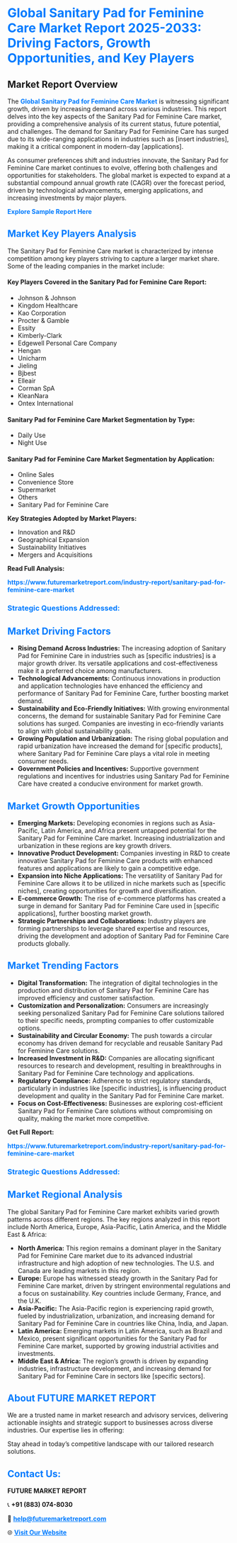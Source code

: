 <h1 style="color: #007BFF;">Global Sanitary Pad for Feminine Care Market Report 2025-2033: Driving Factors, Growth Opportunities, and Key Players</h1>

<section id="overview">
<h2>Market Report Overview</h2>
<p>The <a href="https://www.futuremarketreport.com/industry-report/sanitary-pad-for-feminine-care-market" style="color: #007BFF; text-decoration: none;"><strong>Global Sanitary Pad for Feminine Care Market</strong></a> is witnessing significant growth, driven by increasing demand across various industries. This report delves into the key aspects of the Sanitary Pad for Feminine Care market, providing a comprehensive analysis of its current status, future potential, and challenges. The demand for Sanitary Pad for Feminine Care has surged due to its wide-ranging applications in industries such as [insert industries], making it a critical component in modern-day [applications].</p>
<p>As consumer preferences shift and industries innovate, the Sanitary Pad for Feminine Care market continues to evolve, offering both challenges and opportunities for stakeholders. The global market is expected to expand at a substantial compound annual growth rate (CAGR) over the forecast period, driven by technological advancements, emerging applications, and increasing investments by major players.</p>
</section>

<section id="overview">
<p><a href="https://www.futuremarketreport.com/request-sample/reportId=112575" style="color: #007BFF; text-decoration: none;"><strong>Explore Sample Report Here</strong></a></p>
</section>

<section id="key-players">
<h2 style="color: #007BFF;">Market Key Players Analysis</h2>
<p>The Sanitary Pad for Feminine Care market is characterized by intense competition among key players striving to capture a larger market share. Some of the leading companies in the market include:</p>
<h4>Key Players Covered in the Sanitary Pad for Feminine Care Report:</h4>
<ul><li>Johnson &amp; Johnson</li><li>Kingdom Healthcare</li><li>Kao Corporation</li><li>Procter &amp; Gamble</li><li>Essity</li><li>Kimberly-Clark</li><li>Edgewell Personal Care Company</li><li>Hengan</li><li>Unicharm</li><li>Jieling</li><li>Bjbest</li><li>Elleair</li><li>Corman SpA</li><li>KleanNara</li><li>Ontex International</li></ul>
<h4>Sanitary Pad for Feminine Care Market Segmentation by Type:</h4>
<ul><li>Daily Use</li><li>Night Use</li></ul>

<h4>Sanitary Pad for Feminine Care Market Segmentation by Application:</h4>
<ul><li>Online Sales</li><li>Convenience Store</li><li>Supermarket</li><li>Others</li><li>Sanitary Pad for Feminine Care</li></ul>
<p><strong>Key Strategies Adopted by Market Players:</strong></p>
<ul>
<li>Innovation and R&D</li>
<li>Geographical Expansion</li>
<li>Sustainability Initiatives</li>
<li>Mergers and Acquisitions</li>
</ul>
</section>

<section>
<p><strong>Read Full Analysis: </strong></p><a href="https://www.futuremarketreport.com/industry-report/sanitary-pad-for-feminine-care-market" style="color: #007BFF; text-decoration: none;"><strong>https://www.futuremarketreport.com/industry-report/sanitary-pad-for-feminine-care-market</strong></a>
<h3 style="color: #007BFF;">Strategic Questions Addressed:</h3>
</section>

<section id="driving-factors">
<h2 style="color: #007BFF;">Market Driving Factors</h2>
<ul>
<li><strong>Rising Demand Across Industries:</strong> The increasing adoption of Sanitary Pad for Feminine Care in industries such as [specific industries] is a major growth driver. Its versatile applications and cost-effectiveness make it a preferred choice among manufacturers.</li>
<li><strong>Technological Advancements:</strong> Continuous innovations in production and application technologies have enhanced the efficiency and performance of Sanitary Pad for Feminine Care, further boosting market demand.</li>
<li><strong>Sustainability and Eco-Friendly Initiatives:</strong> With growing environmental concerns, the demand for sustainable Sanitary Pad for Feminine Care solutions has surged. Companies are investing in eco-friendly variants to align with global sustainability goals.</li>
<li><strong>Growing Population and Urbanization:</strong> The rising global population and rapid urbanization have increased the demand for [specific products], where Sanitary Pad for Feminine Care plays a vital role in meeting consumer needs.</li>
<li><strong>Government Policies and Incentives:</strong> Supportive government regulations and incentives for industries using Sanitary Pad for Feminine Care have created a conducive environment for market growth.</li>
</ul>
</section>

<section id="growth-opportunities">
<h2 style="color: #007BFF;">Market Growth Opportunities</h2>
<ul>
<li><strong>Emerging Markets:</strong> Developing economies in regions such as Asia-Pacific, Latin America, and Africa present untapped potential for the Sanitary Pad for Feminine Care market. Increasing industrialization and urbanization in these regions are key growth drivers.</li>
<li><strong>Innovative Product Development:</strong> Companies investing in R&D to create innovative Sanitary Pad for Feminine Care products with enhanced features and applications are likely to gain a competitive edge.</li>
<li><strong>Expansion into Niche Applications:</strong> The versatility of Sanitary Pad for Feminine Care allows it to be utilized in niche markets such as [specific niches], creating opportunities for growth and diversification.</li>
<li><strong>E-commerce Growth:</strong> The rise of e-commerce platforms has created a surge in demand for Sanitary Pad for Feminine Care used in [specific applications], further boosting market growth.</li>
<li><strong>Strategic Partnerships and Collaborations:</strong> Industry players are forming partnerships to leverage shared expertise and resources, driving the development and adoption of Sanitary Pad for Feminine Care products globally.</li>
</ul>
</section>

<section id="trending-factors">
<h2 style="color: #007BFF;">Market Trending Factors</h2>
<ul>
<li><strong>Digital Transformation:</strong> The integration of digital technologies in the production and distribution of Sanitary Pad for Feminine Care has improved efficiency and customer satisfaction.</li>
<li><strong>Customization and Personalization:</strong> Consumers are increasingly seeking personalized Sanitary Pad for Feminine Care solutions tailored to their specific needs, prompting companies to offer customizable options.</li>
<li><strong>Sustainability and Circular Economy:</strong> The push towards a circular economy has driven demand for recyclable and reusable Sanitary Pad for Feminine Care solutions.</li>
<li><strong>Increased Investment in R&D:</strong> Companies are allocating significant resources to research and development, resulting in breakthroughs in Sanitary Pad for Feminine Care technology and applications.</li>
<li><strong>Regulatory Compliance:</strong> Adherence to strict regulatory standards, particularly in industries like [specific industries], is influencing product development and quality in the Sanitary Pad for Feminine Care market.</li>
<li><strong>Focus on Cost-Effectiveness:</strong> Businesses are exploring cost-efficient Sanitary Pad for Feminine Care solutions without compromising on quality, making the market more competitive.</li>
</ul>
</section>

<section>
<p><strong>Get Full Report: </strong></p><a href="https://www.futuremarketreport.com/industry-report/sanitary-pad-for-feminine-care-market" style="color: #007BFF; text-decoration: none;"><strong>https://www.futuremarketreport.com/industry-report/sanitary-pad-for-feminine-care-market</strong></a>
<h3 style="color: #007BFF;">Strategic Questions Addressed:</h3>
</section>


<section id="regional-analysis">
<h2 style="color: #007BFF;">Market Regional Analysis</h2>
<p>The global Sanitary Pad for Feminine Care market exhibits varied growth patterns across different regions. The key regions analyzed in this report include North America, Europe, Asia-Pacific, Latin America, and the Middle East & Africa:</p>
<ul>
<li><strong>North America:</strong> This region remains a dominant player in the Sanitary Pad for Feminine Care market due to its advanced industrial infrastructure and high adoption of new technologies. The U.S. and Canada are leading markets in this region.</li>
<li><strong>Europe:</strong> Europe has witnessed steady growth in the Sanitary Pad for Feminine Care market, driven by stringent environmental regulations and a focus on sustainability. Key countries include Germany, France, and the U.K.</li>
<li><strong>Asia-Pacific:</strong> The Asia-Pacific region is experiencing rapid growth, fueled by industrialization, urbanization, and increasing demand for Sanitary Pad for Feminine Care in countries like China, India, and Japan.</li>
<li><strong>Latin America:</strong> Emerging markets in Latin America, such as Brazil and Mexico, present significant opportunities for the Sanitary Pad for Feminine Care market, supported by growing industrial activities and investments.</li>
<li><strong>Middle East & Africa:</strong> The region’s growth is driven by expanding industries, infrastructure development, and increasing demand for Sanitary Pad for Feminine Care in sectors like [specific sectors].</li>
</ul>
</section>

<footer>
<h2 style="color: #007BFF;">About FUTURE MARKET REPORT</h2>
<p>We are a trusted name in market research and advisory services, delivering actionable insights and strategic support to businesses across diverse industries. Our expertise lies in offering:</p>

<p>Stay ahead in today’s competitive landscape with our tailored research solutions.</p>

<h2 style="color: #007BFF;">Contact Us:</h2>
<p><strong>FUTURE MARKET REPORT</strong></p>
<p>📞 <strong>+91 (883) 074-8030</strong></p>
<p>📧 <strong><a href="mailto:help@futuremarketreport.com" style="color: #007BFF;">help@futuremarketreport.com</a></strong></p>
<p>🌐 <strong><a href="https://www.futuremarketreport.com/" style="color: #007BFF;">Visit Our Website</a></strong></p>
</footer>